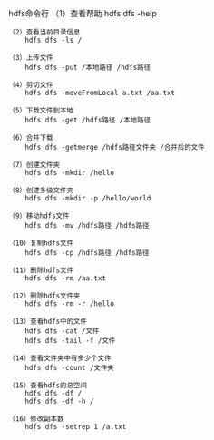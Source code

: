 hdfs命令行
    （1）查看帮助
        hdfs dfs -help 
        
    （2）查看当前目录信息
        hdfs dfs -ls /
        
    （3）上传文件
        hdfs dfs -put /本地路径 /hdfs路径
        
    （4）剪切文件
        hdfs dfs -moveFromLocal a.txt /aa.txt
        
    （5）下载文件到本地
        hdfs dfs -get /hdfs路径 /本地路径
        
    （6）合并下载
        hdfs dfs -getmerge /hdfs路径文件夹 /合并后的文件
        
    （7）创建文件夹
        hdfs dfs -mkdir /hello
        
    （8）创建多级文件夹
        hdfs dfs -mkdir -p /hello/world
        
    （9）移动hdfs文件
        hdfs dfs -mv /hdfs路径 /hdfs路径
        
    （10）复制hdfs文件
        hdfs dfs -cp /hdfs路径 /hdfs路径
        
    （11）删除hdfs文件
        hdfs dfs -rm /aa.txt
        
    （12）删除hdfs文件夹
        hdfs dfs -rm -r /hello
        
    （13）查看hdfs中的文件
        hdfs dfs -cat /文件
        hdfs dfs -tail -f /文件
        
    （14）查看文件夹中有多少个文件
        hdfs dfs -count /文件夹
        
    （15）查看hdfs的总空间
        hdfs dfs -df /
        hdfs dfs -df -h /
        
    （16）修改副本数    
        hdfs dfs -setrep 1 /a.txt